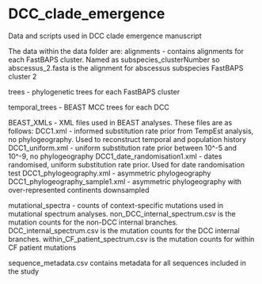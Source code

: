 # DCC_clade_emergence
Data and scripts used in DCC clade emergence manuscript

The data within the data folder are:
alignments - contains alignments for each FastBAPS cluster. Named as subspecies_clusterNumber so abscessus_2.fasta is the alignment for abscessus subspecies FastBAPS cluster 2

trees - phylogenetic trees for each FastBAPS cluster

temporal_trees - BEAST MCC trees for each DCC

BEAST_XMLs - XML files used in BEAST analyses. These files are as follows:
DCC1.xml - informed substitution rate prior from TempEst analysis, no phylogeography. Used to reconstruct temporal and population history
DCC1_uniform.xml - uniform substitution rate prior between 10^-5 and 10^-9, no phylogeography
DCC1_date_randomisation1.xml - dates randomised, uniform substitution rate prior. Used for date randomisation test
DCC1_phylogeography.xml - asymmetric phylogeography
DCC1_phylogeography_sample1.xml - asymmetric phylogeography with over-represented continents downsampled

mutational_spectra - counts of context-specific mutations used in mutational spectrum analyses. non_DCC_internal_spectrum.csv is the mutation counts for the non-DCC internal branches. DCC_internal_spectrum.csv is the mutation counts for the DCC internal branches. within_CF_patient_spectrum.csv is the mutation counts for within CF patient mutations

sequence_metadata.csv contains metadata for all sequences included in the study
